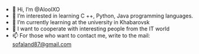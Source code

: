 - 👋 Hi, I’m @AloolXO
- 👀 I’m interested in learning C ++, Python, Java programming languages. 
- 🌱 I’m currently learning at the university in Khabarovsk 
- 💞️ I want to cooperate with interesting people from the IT world
- 📫 For those who want to contact me, write to the mail: sofaland87@gmail.com

<!---
AloolXO/AloolXO is a ✨ special ✨ repository because its `README.md` (this file) appears on your GitHub profile.
You can click the Preview link to take a look at your changes.
--->

